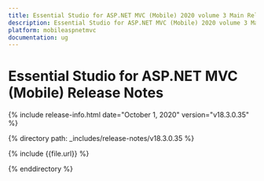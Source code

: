 ```yaml
---
title: Essential Studio for ASP.NET MVC (Mobile) 2020 volume 3 Main Release Notes  
description: Essential Studio for ASP.NET MVC (Mobile) 2020 volume 3 Main Release Notes  
platform: mobileaspnetmvc
documentation: ug
---
```


# Essential Studio for ASP.NET MVC (Mobile)  Release Notes  

{% include release-info.html date="October 1, 2020"  version="v18.3.0.35" %} 


{% directory path: _includes/release-notes/v18.3.0.35 %}

{% include {{file.url}} %}

{% enddirectory %}